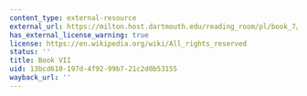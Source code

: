 ```yaml
---
content_type: external-resource
external_url: https://milton.host.dartmouth.edu/reading_room/pl/book_7/text.shtml
has_external_license_warning: true
license: https://en.wikipedia.org/wiki/All_rights_reserved
status: ''
title: Book VII
uid: 13bcd610-197d-4f92-99b7-21c2d0b53155
wayback_url: ''
---
```

